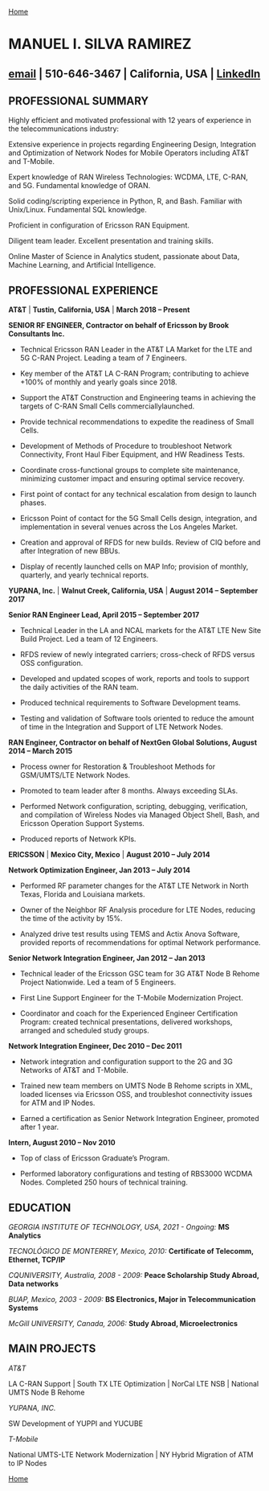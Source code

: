 [Home](https://manuelsr26.github.io/)

#  MANUEL I. SILVA RAMIREZ 

## [email](manuel.isr@outlook.com)   |   510-646-3467   |  California, USA   |   [LinkedIn](https://www.linkedin.com/in/manuel-silva-ramirez/)


## PROFESSIONAL SUMMARY

Highly efficient and motivated professional with 12 years of experience in the telecommunications industry:

Extensive experience in projects regarding Engineering Design, Integration and Optimization of Network Nodes for Mobile Operators including AT&T and T-Mobile.

Expert knowledge of RAN Wireless Technologies: WCDMA, LTE, C-RAN, and 5G. Fundamental knowledge of ORAN.

Solid coding/scripting experience in Python, R, and Bash. Familiar with Unix/Linux. Fundamental SQL knowledge. 

Proficient in configuration of Ericsson RAN Equipment.

Diligent team leader. Excellent presentation and training skills. 

Online Master of Science in Analytics student, passionate about Data, Machine Learning, and Artificial Intelligence.



## PROFESSIONAL EXPERIENCE


**AT&T** | **Tustin, California, USA** | **March 2018 – Present**

**SENIOR RF ENGINEER, Contractor on behalf of Ericsson by Brook Consultants Inc.**



- Technical Ericsson RAN Leader in the AT&T LA Market for the LTE and 5G C-RAN Project. Leading a team of 7 Engineers.

- Key member of the AT&T LA C-RAN Program; contributing to achieve +100% of monthly and yearly goals since 2018.

- Support the AT&T Construction and Engineering teams in achieving the targets of C-RAN Small Cells commerciallylaunched.

- Provide technical recommendations to expedite the readiness of Small Cells. 

- Development of Methods of Procedure to troubleshoot Network Connectivity, Front Haul Fiber Equipment, and HW Readiness Tests.

- Coordinate cross-functional groups to complete site maintenance, minimizing customer impact and ensuring optimal service recovery.

- First point of contact for any technical escalation from design to launch phases. 

- Ericsson Point of contact for the 5G Small Cells design, integration, and implementation in several venues across the Los Angeles Market.

- Creation and approval of RFDS for new builds. Review of CIQ before and after Integration of new BBUs.

- Display of recently launched cells on MAP Info; provision of monthly, quarterly, and yearly technical reports.



**YUPANA, Inc.** | **Walnut Creek, California, USA** | **August 2014 – September 2017**

**Senior RAN Engineer Lead, April 2015 – September 2017**


- Technical Leader in the LA and NCAL markets for the AT&T LTE New Site Build Project. Led a team of 12 Engineers.

- RFDS review of newly integrated carriers; cross-check of RFDS versus OSS configuration.

- Developed and updated scopes of work, reports and tools to support the daily activities of the RAN team.

- Produced technical requirements to Software Development teams. 

- Testing and validation of Software tools oriented to reduce the amount of time in the Integration and Support of LTE Network Nodes.


**RAN Engineer, Contractor on behalf of NextGen Global Solutions, August 2014 – March 2015**

- Process owner for Restoration & Troubleshoot Methods for GSM/UMTS/LTE Network Nodes.

- Promoted to team leader after 8 months. Always exceeding SLAs.

- Performed Network configuration, scripting, debugging, verification, and compilation of Wireless Nodes via Managed Object Shell, Bash, and Ericsson Operation Support Systems. 

- Produced reports of Network KPIs.


**ERICSSON** | **Mexico City, Mexico** | **August 2010 – July 2014**

**Network Optimization Engineer, Jan 2013 – July 2014**


- Performed RF parameter changes for the AT&T LTE Network in North Texas, Florida and Louisiana markets.

- Owner of the Neighbor RF Analysis procedure for LTE Nodes, reducing the time of the activity by 15%.

- Analyzed drive test results using TEMS and Actix Anova Software, provided reports of recommendations for optimal Network performance.


**Senior Network Integration Engineer, Jan 2012 – Jan 2013**

- Technical leader of the Ericsson GSC team for 3G AT&T Node B Rehome Project Nationwide. Led a team of 5 Engineers.

- First Line Support Engineer for the T-Mobile Modernization Project.

- Coordinator and coach for the Experienced Engineer Certification Program: created technical presentations, delivered workshops, arranged and scheduled study groups.


**Network Integration Engineer, Dec 2010 – Dec 2011**

- Network integration and configuration support to the 2G and 3G Networks of AT&T and T-Mobile.

- Trained new team members on UMTS Node B Rehome scripts in XML, loaded licenses via Ericsson OSS, and troubleshot connectivity issues for ATM and IP Nodes.

- Earned a certification as Senior Network Integration Engineer, promoted after 1 year.


**Intern, August 2010 – Nov 2010**

- Top of class of Ericsson Graduate’s Program.

- Performed laboratory configurations and testing of RBS3000 WCDMA Nodes. Completed 250 hours of technical training.


## EDUCATION

*GEORGIA INSTITUTE OF TECHNOLOGY, USA, 2021 - Ongoing:* 
**MS Analytics**


*TECNOLÓGICO DE MONTERREY, Mexico, 2010:*
**Certificate of Telecomm, Ethernet, TCP/IP**


*CQUNIVERSITY, Australia, 2008 - 2009:*
**Peace Scholarship Study Abroad, Data networks**


*BUAP, Mexico, 2003 - 2009:*
**BS Electronics, Major in Telecommunication Systems**


*McGill UNIVERSITY, Canada, 2006:*
**Study Abroad, Microelectronics**


## MAIN PROJECTS

*AT&T* 

LA C-RAN Support | South TX LTE Optimization | NorCal LTE NSB | National UMTS Node B Rehome 

*YUPANA, INC.*

SW Development of YUPPI and YUCUBE

*T-Mobile* 

National UMTS-LTE Network Modernization | NY Hybrid Migration of ATM to IP Nodes








[Home](https://manuelsr26.github.io/)
